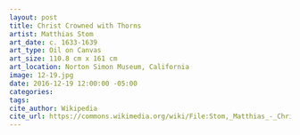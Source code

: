 ```yaml
---
layout: post
title: Christ Crowned with Thorns
artist: Matthias Stom
art_date: c. 1633-1639
art_type: Oil on Canvas
art_size: 110.8 cm x 161 cm
art_location: Norton Simon Museum, California
image: 12-19.jpg
date: 2016-12-19 12:00:00 -05:00
categories:
tags:
cite_author: Wikipedia
cite_url: https://commons.wikimedia.org/wiki/File:Stom,_Matthias_-_Christ_Crowned_with_Thorns_-_c._1633-1639.jpg
---
```

